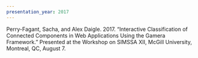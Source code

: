 ```yaml
---
presentation_year: 2017
---
```

Perry-Fagant, Sacha, and Alex Daigle. 2017. “Interactive Classification of Connected Components in Web Applications Using the Gamera Framework.” Presented at the Workshop on SIMSSA XII, McGill University, Montreal, QC, August 7.
